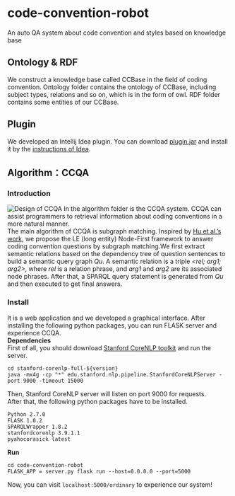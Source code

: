 # code-convention-robot
An auto QA system about code convention and styles based on knowledge base
## Ontology & RDF
We construct a knowledge base called CCBase in the field of coding convention. Ontology folder contains the ontology of CCBase, including subject types, relations and so on, which is in the form of owl. RDF folder contains some entities of our CCBase.
## Plugin
We developed an Intellij Idea plugin. You can download [plugin.jar](https://github.com/14dtj/code-convention-robot/tree/master/plugin) and install it by the [instructions of Idea](https://www.jetbrains.com/help/idea/managing-plugins.html). 
## Algorithm：CCQA
### Introduction
![Design of CCQA](https://github.com/14dtj/code-convention-robot/blob/master/CCQA.jpg)
In the algorithm folder is the CCQA system. CCQA can assist programmers to retrieval information about coding conventions in a more natural manner.  
The main algorithm of CCQA is subgraph matching. Inspired by [Hu et al.’s work](https://ieeexplore.ieee.org/abstract/document/8085196), we propose the LE (long entity) Node-First framework to answer coding convention questions by subgraph matching.We first extract semantic relations based on the dependency tree of question sentences to build a semantic query graph *Qu*. A semantic relation is a triple *<rel; arg1; arg2>*, where *rel* is a relation phrase, and *arg1* and *arg2* are its associated node phrases. After that, a SPARQL query statement is generated from *Qu* and then executed to get final answers.
### Install
It is a web application and we developed a graphical interface. After installing the following python packages, you can run FLASK server and experience CCQA.  
**Dependencies**  
First of all, you should download [Stanford CoreNLP toolkit](https://stanfordnlp.github.io/CoreNLP/) and run the server.
```
cd stanford-corenlp-full-${version}
java -mx4g -cp "*" edu.stanford.nlp.pipeline.StanfordCoreNLPServer -port 9000 -timeout 15000
```
Then, Stanford CoreNLP server will listen on port 9000 for requests.  
After that, the following python packages have to be installed.
```
Python 2.7.0
FLASK 1.0.2
SPARQLWrapper 1.8.2
stanfordcorenlp 3.9.1.1
pyahocorasick latest
```
**Run**
```
cd code-convention-robot
FLASK_APP = server.py flask run --host=0.0.0.0 --port=5000
```
Now, you can visit ```localhost:5000/ordinary``` to experience our system!
